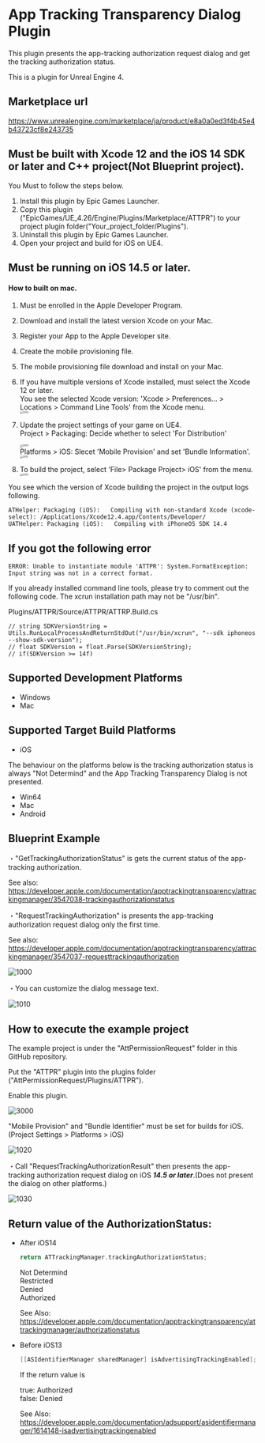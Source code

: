 # App Tracking Transparency Dialog Plugin

This plugin presents the app-tracking authorization request dialog and get the tracking authorization status.

This is a plugin for Unreal Engine 4.

## Marketplace url

https://www.unrealengine.com/marketplace/ja/product/e8a0a0ed3f4b45e4b43723cf8e243735

## Must be built with Xcode 12 and the iOS 14 SDK or later and C++  project(Not Blueprint project). 

You Must to follow the steps below.

1. Install this plugin by Epic Games Launcher.
2. Copy this plugin ("EpicGames/UE_4.26/Engine/Plugins/Marketplace/ATTPR") to your project plugin folder("Your_project_folder/Plugins").
3. Uninstall this plugin by Epic Games Launcher.
4. Open your project and build for iOS on UE4. 

## Must be running on iOS 14.5 or later. 

#### How to built on mac.

1. Must be enrolled in the Apple Developer Program.

2. Download and install the latest version Xcode on your Mac.

3. Register your App to the Apple Developer site.

4. Create the mobile provisioning file.

5. The mobile provisioning file download and install on your Mac.

6. If you have multiple versions of Xcode installed, must select the Xcode 12 or later. <br>
   You see the selected Xcode version: 'Xcode > Preferences... > Locations > Command Line Tools' from the Xcode menu.<br>
   <img src="images/2030.png" alt="2030" style="zoom:33%;" />

7. Update the project settings of your game on UE4.<br>
   Project > Packaging: Decide whether to select 'For Distribution'<br>

   <img src="images/2000.png" alt="2000" style="zoom: 33%;" /><br>Platforms > iOS: Slecet 'Mobile Provision' and set 'Bundle Information'.<br>
   <img src="images/2010.png" alt="2010" style="zoom: 33%;" />

8. To build the project, select 'File> Package Project> iOS' from the menu.<br>
   <img src="images/2020.png" alt="2020" style="zoom: 33%;" />

You see which the version of Xcode building the project in the output logs following.

```
ATHelper: Packaging (iOS):   Compiling with non-standard Xcode (xcode-select): /Applications/Xcode12.4.app/Contents/Developer/
UATHelper: Packaging (iOS):   Compiling with iPhoneOS SDK 14.4
```

## If you got the following error

```
ERROR: Unable to instantiate module 'ATTPR': System.FormatException: Input string was not in a correct format.
```

If you already installed command line tools, please try to comment out the following code. 
The xcrun installation path may not be "/usr/bin".

Plugins/ATTPR/Source/ATTPR/ATTRP.Build.cs

```
// string SDKVersionString = Utils.RunLocalProcessAndReturnStdOut("/usr/bin/xcrun", "--sdk iphoneos --show-sdk-version");  
// float SDKVersion = float.Parse(SDKVersionString);
// if(SDKVersion >= 14f)
```



## Supported Development Platforms

- Windows
- Mac

## Supported Target Build Platforms

- iOS

The behaviour on the platforms below is the tracking authorization status is always "Not Determind" and the App Tracking Transparency Dialog is not presented.

- Win64
- Mac
- Android

## Blueprint Example

・"GetTrackingAuthorizationStatus" is gets the current status of the app-tracking authorization.

See also: https://developer.apple.com/documentation/apptrackingtransparency/attrackingmanager/3547038-trackingauthorizationstatus

・"RequestTrackingAuthorization" is presents the app-tracking authorization request dialog only the first time.

See also: https://developer.apple.com/documentation/apptrackingtransparency/attrackingmanager/3547037-requesttrackingauthorization 

![1000](images/1000.png)



・You can customize the dialog message text.

![1010](images/1010.png)



## How to execute the example project

The example project is under the "AttPermissionRequest" folder  in this GitHub repository.

Put the "ATTPR" plugin into the plugins folder ("AttPermissionRequest/Plugins/ATTPR").

Enable this plugin.

![3000](images/3000.png)

"Mobile Provision" and "Bundle Identifier" must be set for  builds for iOS.<br>
(Project Settings > Platforms > iOS) 

![1020](images/1020.png)

・Call "RequestTrackingAuthorizationResult"  then presents the app-tracking authorization request dialog on iOS ***14.5 or later***.(Does not present the dialog on other platforms.)

![1030](images/1030.PNG)



## Return value of the AuthorizationStatus:

- After iOS14

  ```objective-c
  return ATTrackingManager.trackingAuthorizationStatus;
  ```

  Not Determind<br>
  Restricted<br>
  Denied<br>
  Authorized<br>

  See Also: https://developer.apple.com/documentation/apptrackingtransparency/attrackingmanager/authorizationstatus

- Before iOS13

  ```objective-c
  [[ASIdentifierManager sharedManager] isAdvertisingTrackingEnabled];
  ```

  If the return value is
  
  true: Authorized<br>false: Denied
  
  See Also: https://developer.apple.com/documentation/adsupport/asidentifiermanager/1614148-isadvertisingtrackingenabled
